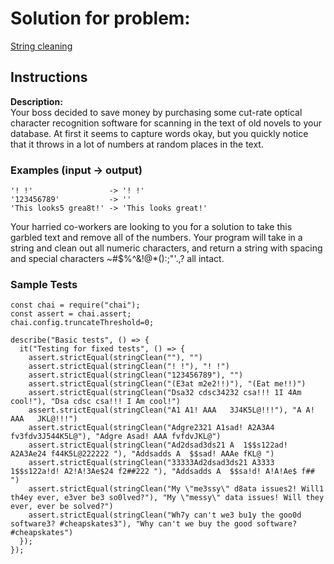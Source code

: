 # Solution for problem:

[String cleaning](https://www.codewars.com/kata/57e1e61ba396b3727c000251)

## Instructions

**Description:**  
Your boss decided to save money by purchasing some cut-rate optical character recognition software for scanning in the text of old novels to your database. At first it seems to capture words okay, but you quickly notice that it throws in a lot of numbers at random places in the text.

### Examples (input -> output)

```plaintext
'! !'                 -> '! !'
'123456789'           -> ''
'This looks5 grea8t!' -> 'This looks great!'
```

Your harried co-workers are looking to you for a solution to take this garbled text and remove all of the numbers. Your program will take in a string and clean out all numeric characters, and return a string with spacing and special characters ~#$%^&!@\*():;"'.,? all intact.

### Sample Tests

```plaintext
const chai = require("chai");
const assert = chai.assert;
chai.config.truncateThreshold=0;

describe("Basic tests", () => {
  it("Testing for fixed tests", () => {
    assert.strictEqual(stringClean(""), "")
    assert.strictEqual(stringClean("! !"), "! !")
    assert.strictEqual(stringClean("123456789"), "")
    assert.strictEqual(stringClean("(E3at m2e2!!)"), "(Eat me!!)")
    assert.strictEqual(stringClean("Dsa32 cdsc34232 csa!!! 1I 4Am cool!"), "Dsa cdsc csa!!! I Am cool!")
    assert.strictEqual(stringClean("A1 A1! AAA   3J4K5L@!!!"), "A A! AAA   JKL@!!!")
    assert.strictEqual(stringClean("Adgre2321 A1sad! A2A3A4 fv3fdv3J544K5L@"), "Adgre Asad! AAA fvfdvJKL@")
    assert.strictEqual(stringClean("Ad2dsad3ds21 A  1$$s122ad! A2A3Ae24 f44K5L@222222 "), "Addsadds A  $$sad! AAAe fKL@ ")
    assert.strictEqual(stringClean("33333Ad2dsad3ds21 A3333  1$$s122a!d! A2!A!3Ae$24 f2##222 "), "Addsadds A  $$sa!d! A!A!Ae$ f## ")
    assert.strictEqual(stringClean("My \"me3ssy\" d8ata issues2! Will1 th4ey ever, e3ver be3 so0lved?"), "My \"messy\" data issues! Will they ever, ever be solved?")
    assert.strictEqual(stringClean("Wh7y can't we3 bu1y the goo0d software3? #cheapskates3"), "Why can't we buy the good software? #cheapskates")
  });
});
```
